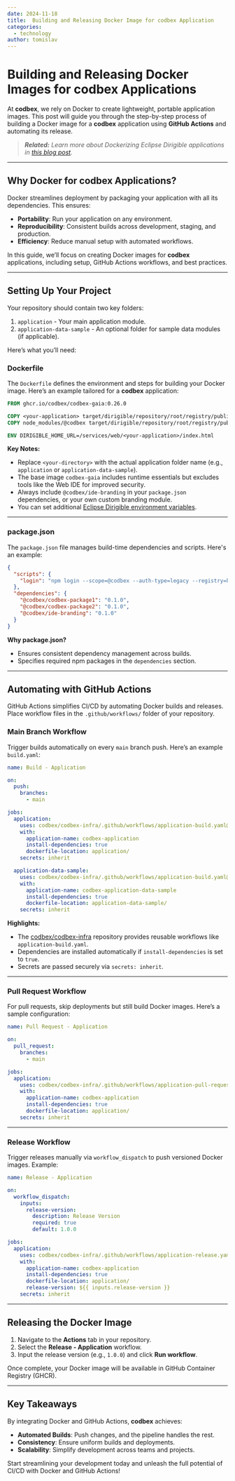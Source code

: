 ```yaml
---
date: 2024-11-18
title:  Building and Releasing Docker Image for codbex Application
categories:
  - technology
author: tomislav
---
```


# Building and Releasing Docker Images for codbex Applications

At **codbex**, we rely on Docker to create lightweight, portable application images. This post will guide you through the step-by-step process of building a Docker image for a **codbex** application using **GitHub Actions** and automating its release.

> _**Related:** Learn more about Dockerizing Eclipse Dirigible applications in [this blog post](https://www.dirigible.io/blogs/2024/11/18/build-and-release/)._

---

## Why Docker for codbex Applications?

Docker streamlines deployment by packaging your application with all its dependencies. This ensures:

- **Portability**: Run your application on any environment.
- **Reproducibility**: Consistent builds across development, staging, and production.
- **Efficiency**: Reduce manual setup with automated workflows.

In this guide, we’ll focus on creating Docker images for **codbex** applications, including setup, GitHub Actions workflows, and best practices.

---

## Setting Up Your Project

Your repository should contain two key folders:  
1. `application` - Your main application module.  
2. `application-data-sample` - An optional folder for sample data modules (if applicable).  

Here’s what you’ll need:

### Dockerfile

The `Dockerfile` defines the environment and steps for building your Docker image. Here’s an example tailored for a **codbex** application:

```Dockerfile
FROM ghcr.io/codbex/codbex-gaia:0.26.0

COPY <your-application> target/dirigible/repository/root/registry/public/<your-application>
COPY node_modules/@codbex target/dirigible/repository/root/registry/public/

ENV DIRIGIBLE_HOME_URL=/services/web/<your-application>/index.html
```

**Key Notes:**
- Replace `<your-directory>` with the actual application folder name (e.g., `application` or `application-data-sample`).
- The base image `codbex-gaia` includes runtime essentials but excludes tools like the Web IDE for improved security.  
- Always include `@codbex/ide-branding` in your `package.json` dependencies, or your own custom branding module.  
- You can set additional [Eclipse Dirigible environment variables](https://www.dirigible.io/help/setup/setup-environment-variables/).  

---

### package.json

The `package.json` file manages build-time dependencies and scripts. Here's an example:

```json
{
  "scripts": {
    "login": "npm login --scope=@codbex --auth-type=legacy --registry=https://npm.pkg.github.com"
  },
  "dependencies": {
    "@codbex/codbex-package1": "0.1.0",
    "@codbex/codbex-package2": "0.1.0",
    "@codbex/ide-branding": "0.1.0"
  }
}
```

**Why package.json?**
- Ensures consistent dependency management across builds.  
- Specifies required npm packages in the `dependencies` section.  

---

## Automating with GitHub Actions

GitHub Actions simplifies CI/CD by automating Docker builds and releases. Place workflow files in the `.github/workflows/` folder of your repository.

### Main Branch Workflow

Trigger builds automatically on every `main` branch push. Here’s an example `build.yaml`:

```yaml
name: Build - Application

on:
  push:
    branches:
      - main

jobs:
  application:
    uses: codbex/codbex-infra/.github/workflows/application-build.yaml@main
    with:
      application-name: codbex-application
      install-dependencies: true
      dockerfile-location: application/
    secrets: inherit

  application-data-sample:
    uses: codbex/codbex-infra/.github/workflows/application-build.yaml@main
    with:
      application-name: codbex-application-data-sample
      install-dependencies: true
      dockerfile-location: application-data-sample/
    secrets: inherit
```

**Highlights:**
- The [codbex/codbex-infra](https://github.com/codbex/codbex-infra) repository provides reusable workflows like `application-build.yaml`.
- Dependencies are installed automatically if `install-dependencies` is set to `true`.
- Secrets are passed securely via `secrets: inherit`.

---

### Pull Request Workflow

For pull requests, skip deployments but still build Docker images. Here’s a sample configuration:

```yaml
name: Pull Request - Application

on:
  pull_request:
    branches:
      - main

jobs:
  application:
    uses: codbex/codbex-infra/.github/workflows/application-pull-request.yaml@main
    with:
      application-name: codbex-application
      install-dependencies: true
      dockerfile-location: application/
    secrets: inherit
```

---

### Release Workflow

Trigger releases manually via `workflow_dispatch` to push versioned Docker images. Example:

```yaml
name: Release - Application

on:
  workflow_dispatch:
    inputs:
      release-version:
        description: Release Version
        required: true
        default: 1.0.0

jobs:
  application:
    uses: codbex/codbex-infra/.github/workflows/application-release.yaml@main
    with:
      application-name: codbex-application
      install-dependencies: true
      dockerfile-location: application/
      release-version: ${{ inputs.release-version }}
    secrets: inherit
```

---

## Releasing the Docker Image

1. Navigate to the **Actions** tab in your repository.  
2. Select the **Release - Application** workflow.  
3. Input the release version (e.g., `1.0.0`) and click **Run workflow**.  

Once complete, your Docker image will be available in GitHub Container Registry (GHCR).

---

## Key Takeaways

By integrating Docker and GitHub Actions, **codbex** achieves:  
- **Automated Builds**: Push changes, and the pipeline handles the rest.  
- **Consistency**: Ensure uniform builds and deployments.  
- **Scalability**: Simplify development across teams and projects.

Start streamlining your development today and unleash the full potential of CI/CD with Docker and GitHub Actions!
